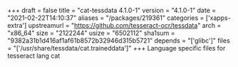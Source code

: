 +++
draft = false
title = "cat-tessdata 4.1.0-1"
version = "4.1.0-1"
date = "2021-02-22T14:10:37"
aliases = "/packages/219361"
categories = ['xapps-extra']
upstreamurl = "https://github.com/tesseract-ocr/tessdata"
arch = "x86_64"
size = "2122244"
usize = "6502112"
sha1sum = "9382a31b1d416af1af61b8572b32946d315b5721"
depends = "['glibc']"
files = "['/usr/share/tessdata/cat.traineddata']"
+++
Language specific files for tesseract lang cat